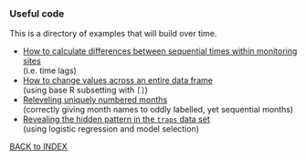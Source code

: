 ### Useful code 

This is a directory of examples that will build over time.

* [How to calculate differences between sequential times within monitoring sites](timelag.md)   
(i.e. time lags)
* [How to change values across an entire data frame](changing_all_values.md)  
(using base R subsetting with `[]`)
* [Releveling uniquely numbered months](releveling_months.md)   
(correctly giving month names to oddly labelled, yet sequential months)
* [Revealing the hidden pattern in the `traps` data set](hiddenpattern.md)  
(using logistic regression and model selection)


[BACK to INDEX](index.md)
